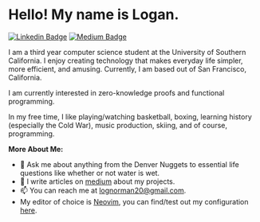# Hello! My name is Logan. 

[![Linkedin Badge](https://img.shields.io/badge/-LinkedIn-0e76a8?style=flat-square&logo=Linkedin&logoColor=white)](https://www.linkedin.com/in/logannorman/)
[![Medium Badge](https://img.shields.io/badge/medium-%2312100E.svg?&style=for-square&logo=medium&logoColor=white)](https://lognorman.medium.com/)

I am a third year computer science student at the University of Southern California. I enjoy creating technology that makes everyday life simpler, more efficient, and amusing. Currently, I am based out of San Francisco, California.

I am currently interested in zero-knowledge proofs and functional programming.

In my free time, I like playing/watching basketball, boxing, learning history (especially the Cold War), music production, skiing, and of course, programming.

**More About Me:**

- 💬 Ask me about anything from the Denver Nuggets to essential life questions like whether or not water is wet.
- 📝 I write articles on [medium](https://lognorman.medium.com/) about my projects.
- 📫 You can reach me at lognorman20@gmail.com.
- My editor of choice is [Neovim](https://neovim.io/), you can find/test out my configuration [here](https://github.com/lognorman20/nvimconfig).
